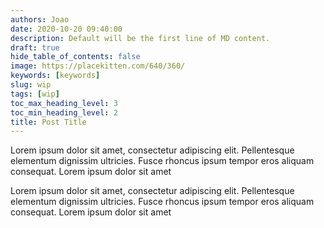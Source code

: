```yaml
---
authors: Joao
date: 2020-10-20 09:40:00
description: Default will be the first line of MD content.
draft: true
hide_table_of_contents: false
image: https://placekitten.com/640/360/
keywords: [keywords]
slug: wip
tags: [wip]
toc_max_heading_level: 3
toc_min_heading_level: 2
title: Post Title
---
```


Lorem ipsum dolor sit amet, consectetur adipiscing elit. Pellentesque elementum dignissim ultricies. Fusce rhoncus ipsum tempor eros aliquam consequat. Lorem ipsum dolor sit amet

<!--truncate-->

Lorem ipsum dolor sit amet, consectetur adipiscing elit. Pellentesque elementum dignissim ultricies. Fusce rhoncus ipsum tempor eros aliquam consequat. Lorem ipsum dolor sit amet
